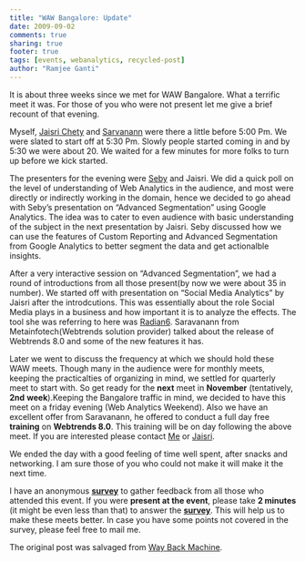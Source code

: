 ```yaml
---
title: "WAW Bangalore: Update"
date: 2009-09-02
comments: true
sharing: true
footer: true
tags: [events, webanalytics, recycled-post]
author: "Ramjee Ganti"
---
```

It is about three weeks since we met for WAW Bangalore. What a terrific meet it was. For those of you who were not present let me give a brief recount of that evening.

Myself, [Jaisri Chety](http://web-scapes.blogspot.com/) and [Sarvanann](http://www.metainfotech.com/) were there a little before 5:00 Pm. We were slated to start off at 5:30 Pm. Slowly people started coming in and by 5:30 we were about 20. We waited for a few minutes for more folks to turn up before we kick started.

The presenters for the evening were [Seby](http://www.nabler.com/) and Jaisri. We did a quick poll on the level of understanding of Web Analytics in the audience, and most were directly or indirectly working in the domain, hence we decided to go ahead with Seby’s presentation on “Advanced Segmentation” using Google Analytics. The idea was to cater to even audience with basic understanding of the subject in the next presentation by Jaisri. Seby discussed how we can use the features of Custom Reporting and Advanced Segmentation from Google Analytics to better segment the data and get actionalble insights.

After a very interactive session on “Advanced Segmentation”, we had a round of introductions from all those present(by now we were about 35 in number). We started off with presentation on “Social Media Analytics” by Jaisri after the introdcutions. This was essentially about the role Social Media plays in a business and how important it is to analyze the effects. The tool she was referring to here was [Radian6](http://www.radian6.com/cms/home). Saravanann from Metainfotech(Webtrends solution provider) talked about the release of Webtrends 8.0 and some of the new features it has.

Later we went to discuss the frequency at which we should hold these WAW meets. Though many in the audience were for monthly meets, keeping the practicalties of organizing in mind, we settled for quarterly meet to start with. So get ready for the **next** meet in **November** (tentatively, **2nd** **week**).Keeping the Bangalore traffic in mind, we decided to have this meet on a friday evening (Web Analytics Weekend). Also we have an excellent offer from Saravanann, he offered to conduct a full day free **training** on **Webtrends 8.0**. This training will be on day following the above meet. If you are interested please contact [Me](mailto:ganti.r@ramjeeganti.com) or [Jaisri](mailto:jaisrichety@gmail.com).

We ended the day with a good feeling of time well spent, after snacks and networking. I am sure those of you who could not make it will make it the next time.

I have an anonymous **[survey](https://spreadsheets.google.com/viewform?formkey=dEdRYnUzVk5qcEhrNkdVYUhTS0JtVnc6MA..)** to gather feedback from all those who attended this event. If you were **present at the event**, please take **2 minutes** (it might be even less than that) to answer the **[survey](https://spreadsheets.google.com/viewform?formkey=dEdRYnUzVk5qcEhrNkdVYUhTS0JtVnc6MA..)**. This will help us to make these meets better. In case you have some points not covered in the survey, please feel free to mail me.

The original post was salvaged from [Way Back Machine](http://web.archive.org/web/20111117032338/http://ramjeeganti.com/).
